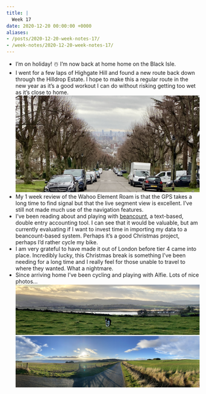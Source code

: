 ```yaml
---
title: |
  Week 17
date: 2020-12-20 00:00:00 +0000
aliases:
- /posts/2020-12-20-week-notes-17/
- /week-notes/2020-12-20-week-notes-17/
---
```


- I’m on holiday! ☃️ I’m now back at home home on the Black Isle.
- I went for a few laps of Highgate Hill and found a new route back down through the Hilldrop Estate. I hope to make this a regular route in the new year as it’s a good workout I can do without risking getting too wet as it’s close to home.
    ![B455CE3F-3C43-4E29-9A73-562698ED80B9.jpeg](B455CE3F-3C43-4E29-9A73-562698ED80B9.jpeg)
- My 1 week review of the Wahoo Element Roam is that the GPS takes a long time to find signal but that the live segment view is excellent. I’ve still not made much use of the navigation features.
- I’ve been reading about and playing with [beancount](https://beancount.github.io/docs/), a text-based, double entry accounting tool. I can see that it would be valuable, but am currently evaluating if I want to invest time in importing my data to a beancount-based system. Perhaps it’s a good Christmas project, perhaps I’d rather cycle my bike.
- I am very grateful to have made it out of London before tier 4 came into place. Incredibly lucky, this Christmas break is something I’ve been needing for a long time and I really feel for those unable to travel to where they wanted. What a nightmare.
- Since arriving home I’ve been cycling and playing with Alfie. Lots of nice photos...
    ![01F2634B-4E53-46F6-81AA-23E151C75DFF.jpeg](01F2634B-4E53-46F6-81AA-23E151C75DFF.jpeg)
    ![DEEBFF69-25B4-4DAF-883B-75151F425E35.jpeg](DEEBFF69-25B4-4DAF-883B-75151F425E35.jpeg)
